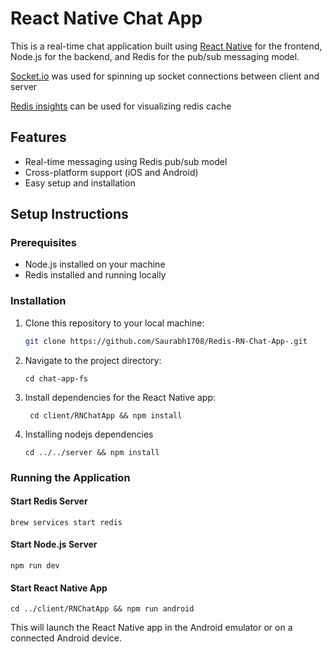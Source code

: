 # React Native Chat App

This is a real-time chat application built using [React Native](https://reactnative.dev/) for the frontend, Node.js for the backend, and Redis for the pub/sub messaging model.

[Socket.io](https://socket.io/) was used for spinning up socket connections between client and server

[Redis insights](https://redis.com/redis-enterprise/redis-insight/) can be used for visualizing redis cache

## Features

- Real-time messaging using Redis pub/sub model
- Cross-platform support (iOS and Android)
- Easy setup and installation

## Setup Instructions

### Prerequisites

- Node.js installed on your machine
- Redis installed and running locally

### Installation

1. Clone this repository to your local machine:

   ```bash
   git clone https://github.com/Saurabh1708/Redis-RN-Chat-App-.git
   ```

2. Navigate to the project directory:

   ```
   cd chat-app-fs
   ```

3. Install dependencies for the React Native app:

   ```
    cd client/RNChatApp && npm install
   ```

4. Installing nodejs dependencies
   ```
   cd ../../server && npm install
   ```

### Running the Application

#### Start Redis Server

```
brew services start redis
```

#### Start Node.js Server

```
npm run dev
```

#### Start React Native App

```
cd ../client/RNChatApp && npm run android
```

This will launch the React Native app in the Android emulator or on a connected Android device.
